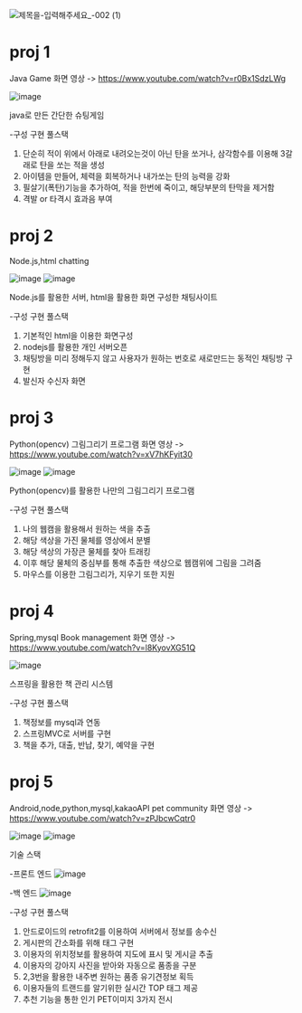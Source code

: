 
![제목을-입력해주세요_-002 (1)](https://user-images.githubusercontent.com/69042111/144384228-fdc1a38f-4d25-4f64-af75-c427019613e4.png)

# proj 1

Java Game
화면 영상
-> https://www.youtube.com/watch?v=r0Bx1SdzLWg

![image](https://user-images.githubusercontent.com/69042111/143809206-efbf13ef-235a-4907-9c44-56e59ac25d95.png)

java로 만든 간단한 슈팅게임

-구성 구현 풀스택

1. 단순히 적이 위에서 아래로 내려오는것이 아닌 탄을 쏘거나, 삼각함수를 이용해 3갈래로 탄을 쏘는 적을 생성
2. 아이템을 만들어, 체력을 회복하거나 내가쏘는 탄의 능력을 강화
3. 필살기(폭탄)기능을 추가하여, 적을 한번에 죽이고, 해당부분의 탄막을 제거함
4. 격발 or 타격시 효과음 부여

# proj 2

Node.js,html chatting

![image](https://user-images.githubusercontent.com/69042111/143809691-089e20f8-ce2e-4d08-b883-fa95a50a5f29.png)
![image](https://user-images.githubusercontent.com/69042111/143809728-dd2ec2f9-2548-4dd9-8350-29824365848a.png)

Node.js를 활용한 서버, html을 활용한 화면 구성한 채팅사이트 

-구성 구현 풀스택

1. 기본적인 html을 이용한 화면구성
2. nodejs를 활용한 개인 서버오픈
3. 채팅방을 미리 정해두지 않고 사용자가 원하는 번호로 새로만드는 동적인 채팅방 구현
4. 발신자 수신자 화면 

# proj 3

Python(opencv) 그림그리기 프로그램
화면 영상 
->
https://www.youtube.com/watch?v=xV7hKFyit30

![image](https://user-images.githubusercontent.com/69042111/143810797-7e5e04a4-783c-4679-b7a0-d340e2661ea1.png)
![image](https://user-images.githubusercontent.com/69042111/143810369-3e3a4849-d973-4a2e-86d8-bc57513991f3.png)

Python(opencv)를 활용한 나만의 그림그리기 프로그램

-구성 구현 풀스택

1. 나의 웹캠을 활용해서 원하는 색을 추출
2. 해당 색상을 가진 물체를 영상에서 분별
3. 해당 색상의 가장큰 물체를 찾아 트래킹
4. 이후 해당 물체의 중심부를 통해 추출한 색상으로 웹캠위에 그림을 그려줌
5. 마우스를 이용한 그림그리가, 지우기 또한 지원


# proj 4

Spring,mysql Book management
화면 영상 
->
https://www.youtube.com/watch?v=l8KyovXG51Q

![image](https://user-images.githubusercontent.com/69042111/143810938-a870ffe9-4a42-4284-a8b7-581f335c87f1.png)

스프링을 활용한 책 관리 시스템

-구성 구현 풀스택

1. 책정보를 mysql과 연동
2. 스프링MVC로 서버를 구현
3. 책을 추가, 대출, 반납, 찾기, 예약을 구현


# proj 5

Android,node,python,mysql,kakaoAPI pet community
화면 영상 
->
https://www.youtube.com/watch?v=zPJbcwCqtr0

![image](https://user-images.githubusercontent.com/69042111/143811474-7a0bf421-41dd-4ac5-931d-e3f09fca1221.png)
![image](https://user-images.githubusercontent.com/69042111/143811482-6260d995-5761-4dcc-8f11-7be64ac8e804.png)


기술 스택

-프론트 엔드
![image](https://user-images.githubusercontent.com/69042111/143811401-6e84f385-1daf-4e31-aa7e-544eeb5cc524.png)

-백 엔드
![image](https://user-images.githubusercontent.com/69042111/143811421-69c38b58-2264-442f-acae-8a02d93c6634.png)

-구성 구현 풀스택

1. 안드로이드의 retrofit2를 이용하여 서버에서 정보를 송수신
2. 게시판의 간소화를 위해 태그 구현
3. 이용자의 위치정보를 활용하여 지도에 표시 및 게시글 추출
4. 이용자의 강아지 사진을 받아와 자동으로 품종을 구분
5. 2,3번을 활용한 내주변 원하는 품종 유기견정보 획득
6. 이용자들의 트랜드를 알기위한 실시간 TOP 태그 제공
7. 추천 기능을 통한 인기 PET이미지 3가지 전시
